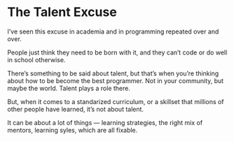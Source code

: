 # The Talent Excuse


I’ve seen this excuse in academia and in programming repeated over and over.

People just think they need to be born with it, and they can’t code or do well
in school otherwise.

There’s something to be said about talent, but that’s when you’re thinking
about how to be become the best programmer. Not in your community, but maybe
the world. Talent plays a role there.

But, when it comes to a standarized curriculum, or a skillset that millions of
other people have learned, it’s not about talent.

It can be about a lot of things — learning strategies, the right mix of
mentors, learning syles, which are all fixable.

